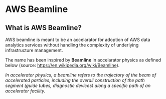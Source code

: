 # AWS Beamline

## What is AWS Beamline?

AWS beamline is meant to be an accelarator for adoption of AWS data analytics services without handling the complexity of underlying infrastructure management. 

The name has been inspired by **Beamline** in accelarator physics as defined below (source: https://en.wikipedia.org/wiki/Beamline). 

*In accelerator physics, a beamline refers to the trajectory of the beam of accelerated particles, including the overall construction of the path segment (guide tubes, diagnostic devices) along a specific path of an accelerator facility.*
